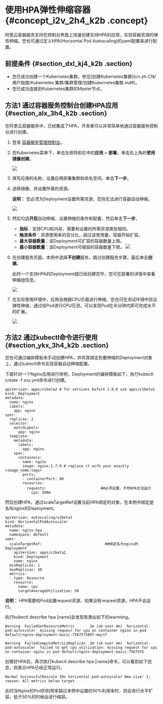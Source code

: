 # 使用HPA弹性伸缩容器 {#concept_i2v_2h4_k2b .concept}

阿里云容器服务支持在控制台界面上快速创建支持HPA的应用，实现容器资源的弹性伸缩。您也可通过定义HPA\(Horizontal Pod Autoscaling\)的yaml配置来进行配置。

## 前提条件 {#section_dxl_kj4_k2b .section}

-   您已成功创建一个Kubernetes集群，参见[创建Kubernetes集群](cn.zh-CN/用户指南/Kubernetes 集群/集群管理/创建Kubernetes集群.md#)。
-   您已成功连接到Kubernetes集群的Master节点。

## 方法1 通过容器服务控制台创建HPA应用 {#section_alx_3h4_k2b .section}

在阿里云容器服务中，已经集成了HPA，开发者可以非常简单地通过容器服务控制台进行创建。

1.  登录 [容器服务管理控制台](https://cs.console.aliyun.com)。
2.  在Kubernetes菜单下，单击左侧导航栏中的**应用** \> **部署**，单击右上角的**使用镜像创建**。

    ![](http://static-aliyun-doc.oss-cn-hangzhou.aliyuncs.com/assets/img/15444/6861_zh-CN.png)

3.  填写应用的名称，设置应用部署集群和命名空间，单击**下一步**。
4.  选择镜像，并设置所需的资源。

    **说明：** 您必须为Deployment设置所需资源，否则无法进行容器自动伸缩。

    ![](http://static-aliyun-doc.oss-cn-hangzhou.aliyuncs.com/assets/img/15444/6864_zh-CN.png)

5.  然后勾选**开启**自动伸缩，设置伸缩的条件和配置，然后单击**下一步**。

    -   **指标**：支持CPU和内存，需要和设置的所需资源类型相同。
    -   **触发条件**：资源使用率的百分比，超过该使用量，容器开始扩容。
    -   **最大容器数量**：该Deployment可扩容的容器数量上限。
    -   **最小容器数量**：该Deployment可缩容的容器数量下限。
    ![](http://static-aliyun-doc.oss-cn-hangzhou.aliyuncs.com/assets/img/15444/6865_zh-CN.png)

6.  在创建服务页面，本例中选择**不创建**服务，跳过创建服务步骤，最后单击**创建**。

    此时一个支持HPA的Deployment就已经创建完毕，您可在部署的详情中查看伸缩组信息。

    ![](http://static-aliyun-doc.oss-cn-hangzhou.aliyuncs.com/assets/img/15444/6880_zh-CN.png)

7.  在实际使用环境中，应用会根据CPU负载进行伸缩。您也可在测试环境中验证弹性伸缩，通过给Pod进行CPU压测，可以发现Pod在半分钟内即可完成水平的扩展。

    ![](http://static-aliyun-doc.oss-cn-hangzhou.aliyuncs.com/assets/img/15444/6887_zh-CN.png)


## 方法2 通过kubectl命令进行使用 {#section_ykx_3h4_k2b .section}

您也可通过编排模板来手动创建HPA，并将其绑定到要伸缩的Deployment对象上，通过kubectl命令实现容器自动伸缩配置。

下面针对一个Nginx应用进行举例，Deployment的编排模板如下，执行kubectl create -f xxx.yml命令进行创建。

```
apiVersion: apps/v1beta2 # for versions before 1.8.0 use apps/v1beta1
kind: Deployment
metadata:
  name: nginx
  labels:
    app: nginx
spec:
  replicas: 2
  selector:
    matchLabels:
      app: nginx  
  template:
    metadata:
      labels:
        app: nginx
    spec:
      containers:
      - name: nginx
        image: nginx:1.7.9 # replace it with your exactly <image_name:tags>
        ports:
        - containerPort: 80
        resources:
          requests:                         ##必须设置，不然HPA无法运行
            cpu: 500m
```

然后创建HPA，通过scaleTargetRef设置当前HPA绑定的对象，在本例中绑定是名叫nginx的Deployment。

```
apiVersion: autoscaling/v2beta1
kind: HorizontalPodAutoscaler
metadata:
  name: nginx-hpa
  namespace: default
spec:
  scaleTargetRef:                             ##绑定名为nginx的Deployment
    apiVersion: apps/v1beta2
    kind: Deployment
    name: nginx
  minReplicas: 1
  maxReplicas: 10
  metrics:
  - type: Resource
    resource:
      name: cpu
      targetAverageUtilization: 50
```

**说明：** HPA需要给Pod设置request资源，如果没有request资源，HPA不会运行。

执行kubectl describe hpa \[name\]会发现有类似如下的warnning。

```
Warning  FailedGetResourceMetric       2m (x6 over 4m)  horizontal-pod-autoscaler  missing request for cpu on container nginx in pod default/nginx-deployment-basic-75675f5897-mqzs7

Warning  FailedComputeMetricsReplicas  2m (x6 over 4m)  horizontal-pod-autoscaler  failed to get cpu utilization: missing request for cpu on container nginx in pod default/nginx-deployment-basic-75675f5
```

创建好HPA后，再次执行kubectl describe hpa \[name\]命令，可以看到如下信息，则表示HPA已经正常运行。

```
Normal SuccessfulRescale 39s horizontal-pod-autoscaler New size: 1; reason: All metrics below target
```

此时当Nginx的Pod的利用率超过本例中设置的50%利用率时，则会进行水平扩容，低于50%的时候会进行缩容。


